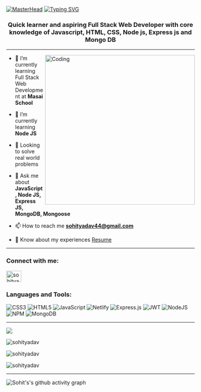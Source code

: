 [![MasterHead](https://www.wingstechsolutions.com/wp-content/uploads/2022/03/full-stack-development.gif)](https://SohitYadav.io)
<a href="https://git.io/typing-svg"><img src="https://readme-typing-svg.herokuapp.com?font=Fira+Code&size=40&pause=1000&center=true&vCenter=true&width=935&height=100&lines=Hello👋,+I'm+Sohit+Yadav..!;+Full-Stack+Web+Developer..." alt="Typing SVG" /></a>


<h3 align="center">Quick learner and aspiring Full Stack Web Developer with core knowledge of Javascript, HTML, CSS, Node js, Express js and Mongo DB</h3>
<hr>
<img align="right" alt="Coding" width="400" src="https://cdn.dribbble.com/users/1162077/screenshots/3848914/programmer.gif">







<!-- [![](https://visitcount.itsvg.in/api?id=SohitYadav&icon=0&color=0)](https://visitcount.itsvg.in) -->

<!-- Proudly created with GPRM ( https://gprm.itsvg.in ) -->

- 🔭 I’m currently learning Full Stack Web Development at **Masai School**

- 🌱 I’m currently learning **Node JS**

- 👯 Looking to solve real world problems

<!-- - 👨‍💻 All of my projects are available at [Portfolio](https://sohityadav.github.io/) -->

- 💬 Ask me about **JavaScript, Node JS, Express JS, MongoDB, Mongoose**

- 📫 How to reach me **sohityadav44@gmail.com**

- 📄 Know about my experiences [Resume](https://drive.google.com/file/d/1hfgAPIga-Oex9niLyQfOgDtN6h6376zB/view?usp=sharing)
<hr>
<h3 align="left">Connect with me:</h3>
<p align="left">
<a href="https://linkedin.com/in/sohit-yadav" target="blank"><img align="center" src="https://raw.githubusercontent.com/rahuldkjain/github-profile-readme-generator/master/src/images/icons/Social/linked-in-alt.svg" alt="sohityadav" height="30" width="40" /></a>
</p>

<h3 align="left">Languages and Tools:</h3>

![CSS3](https://img.shields.io/badge/css3-%231572B6.svg?style=for-the-badge&logo=css3&logoColor=white) 
![HTML5](https://img.shields.io/badge/html5-%23E34F26.svg?style=for-the-badge&logo=html5&logoColor=white)
![JavaScript](https://img.shields.io/badge/javascript-%23323330.svg?style=for-the-badge&logo=javascript&logoColor=%23F7DF1E)
![Netlify](https://img.shields.io/badge/netlify-%23000000.svg?style=for-the-badge&logo=netlify&logoColor=#00C7B7)
![Express.js](https://img.shields.io/badge/express.js-%23404d59.svg?style=for-the-badge&logo=express&logoColor=%2361DAFB)
![JWT](https://img.shields.io/badge/JWT-black?style=for-the-badge&logo=JSON%20web%20tokens)
![NodeJS](https://img.shields.io/badge/node.js-6DA55F?style=for-the-badge&logo=node.js&logoColor=white) 
![NPM](https://img.shields.io/badge/NPM-%23000000.svg?style=for-the-badge&logo=npm&logoColor=white)
![MongoDB](https://img.shields.io/badge/MongoDB-%234ea94b.svg?style=for-the-badge&logo=mongodb&logoColor=white)

  <hr>
  
![](https://github-profile-trophy.vercel.app/?username=SohitYadav&theme=tokyonight&no-frame=true&no-bg=false&margin-w=4)


<p><img src="https://github-readme-stats.vercel.app/api/top-langs?username=sohityadav&show_icons=true&hide_border=true&locale=en&layout=compact&theme=tokyonight&no-frame=true&no-bg=false&margin-w=4" alt="sohityadav" /></p>

<p><img  src="https://github-readme-stats.vercel.app/api?username=sohityadav&show_icons=true&locale=en&theme=tokyonight&hide_border=true&include_all_commits=true&count_private=true&layout=compact" alt="sohityadav" /></p>

<p><img align="center" src="https://github-readme-streak-stats.herokuapp.com/?user=sohityadav&&theme=tokyonight&hide_border=true" alt="sohityadav" /></p>
<hr>

![Sohit's's github activity graph](https://github-readme-activity-graph.cyclic.app/graph?username=SohitYadav&theme=tokyo-night&hide_border=true)
